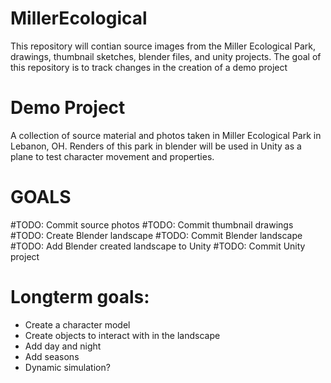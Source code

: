 # MillerEcological
This repository will contian source images from the Miller Ecological Park, drawings, thumbnail sketches, blender files, and unity projects. 
The goal of this repository is to track changes in the creation of a demo project 

# Demo Project
A collection of source material and photos taken in Miller Ecological Park in Lebanon, OH. Renders of this park in blender will be used in Unity as a plane to test
character movement and properties. 

# GOALS
#TODO: Commit source photos
#TODO: Commit thumbnail drawings
#TODO: Create Blender landscape
#TODO: Commit Blender landscape
#TODO: Add Blender created landscape to Unity
#TODO: Commit Unity project

# Longterm goals:
- Create a character model
- Create objects to interact with in the landscape
- Add day and night
- Add seasons
- Dynamic simulation?
